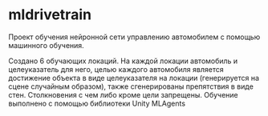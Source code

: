 # mldrivetrain

Проект обучения нейронной сети управлению автомобилем с помощью машинного обучения.

Создано 6 обучающих локаций. На каждой локации автомобиль и целеуказатель для него, целью каждого автомобиля является достижение объекта в виде целеуказателя на локации (генерируется на сцене случайным образом), также сгенерированы препятствия в виде стен. Столкновения с чем либо кроме цели запрещены. Обучение выполнено с помощью библиотеки Unity MLAgents
